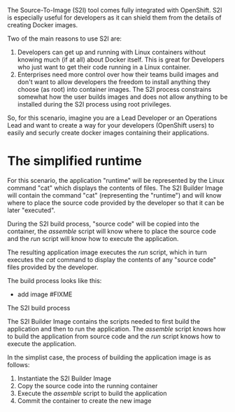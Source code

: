 The Source-To-Image (S2I) tool comes fully integrated with OpenShift.  S2I is especially useful for developers as it can shield them from the details of creating Docker images.  

Two of the main reasons to use S2I are:

1. Developers can get up and running with Linux containers without knowing much (if at all) about Docker itself.  This is great for Developers who just want to get their code running in a Linux container.
2. Enterprises need more control over how their teams build images and don't want to allow developers the freedom to install anything they choose (as root) into container images.  The S2I process constrains somewhat how the user builds images and does not allow anything to be installed during the S2I process using root privileges. 

So, for this scenario, imagine you are a Lead Developer or an Operations Lead and want to create a way for your developers (OpenShift users) to easily and securly create docker images containing their applications. 

# The simplified runtime

For this scenario, the application "runtime" will be represented by the Linux command "cat" which displays the contents of files.
The S2I Builder Image will contain the command "cat" (representing the "runtime") and will know where to place the source code provided by the developer so that it can be later "executed". 

During the S2I build process, "source code" will be copied into the container, the _assemble_ script will know where to place the source code and the _run_ script will know how to execute the application.

The resulting application image executes the _run_ script, which in turn executes the _cat_ command to display the contents of any "source code" files provided by the developer.

The build process looks like this:

- add image #FIXME

The S2I build process

The S2I Builder Image contains the scripts needed to first build the application and then to run the application.
The _assemble_ script knows how to build the application from source code and
the _run_ script knows how to execute the application.  

In the simplist case, the process of building the application image is as follows:

1. Instantiate the S2I Builder Image
2. Copy the source code into the running container 
3. Execute the _assemble_ script to build the application
4. Commit the container to create the new image


